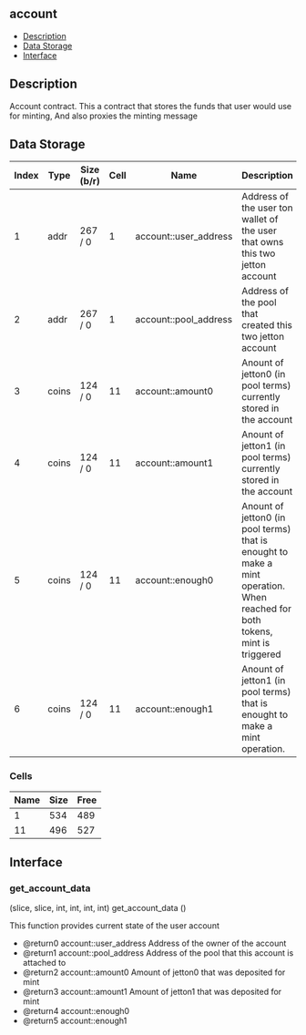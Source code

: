 ## account

* [Description](#description)
* [Data Storage](#data-storage)
* [Interface](#interface)

## Description 

   Account contract. This a contract that stores the funds that user would use for minting, And also proxies the minting message


## Data Storage 
| Index |   Type   | Size (b/r) | Cell | Name | Description |
| ---   |  ---     |    ---     | ---  | ---  |    ---      | 
|     1 |     addr |  267 /  0 |  1 | account::user_address | Address of the user ton wallet of the user that owns this two jetton account  |
|     2 |     addr |  267 /  0 |  1 | account::pool_address | Address of the pool that created this two jetton account  |
|     3 |    coins |  124 /  0 | 11 | account::amount0 | Anount of jetton0 (in pool terms) currently stored in the account  |
|     4 |    coins |  124 /  0 | 11 | account::amount1 | Anount of jetton1 (in pool terms) currently stored in the account  |
|     5 |    coins |  124 /  0 | 11 | account::enough0 | Anount of jetton0 (in pool terms) that is enought to make a mint operation. When reached for both tokens, mint is triggered  |
|     6 |    coins |  124 /  0 | 11 | account::enough1 | Anount of jetton1 (in pool terms) that is enought to make a mint operation.  |


### Cells 
| Name |   Size  |   Free  |
| ---  |  ---    |  ---    |
| 1  | 534 | 489 | 
| 11  | 496 | 527 | 

## Interface 
### get_account_data
 
(slice, slice, int, int, int, int) get_account_data ()
 
 

  This function provides current state of the user account

  * @return0 account::user_address   Address of the owner of the account
  * @return1 account::pool_address   Address of the pool that this account is attached to
  * @return2 account::amount0        Amount of jetton0 that was deposited for mint
  * @return3 account::amount1        Amount of jetton1 that was deposited for mint
  * @return4 account::enough0         
  * @return5 account::enough1
 